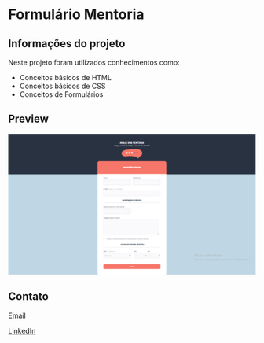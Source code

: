 
# Formulário Mentoria


## Informações do projeto

Neste projeto foram utilizados conhecimentos como:
- Conceitos básicos de HTML
- Conceitos básicos de CSS
- Conceitos de Formulários


## Preview

![Preview da página de mentoria](https://github.com/vini120889/Recriando-formularios2/blob/main/image/preview.png)
## Contato

[Email](mailto:vini.cius@uol.com.br)

[LinkedIn](https://www.linkedin.com/in/vinicius-azevedo-de-carvalho-14701375/)

